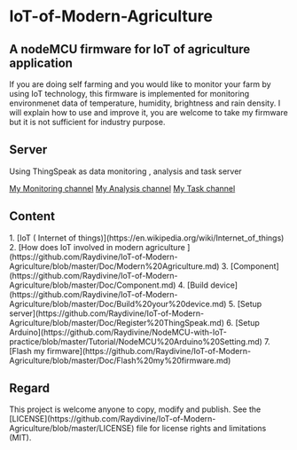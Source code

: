 <h1>IoT-of-Modern-Agriculture</h1>
<h2>A nodeMCU firmware for IoT of agriculture application</h2>
If you are doing self farming and you would like to monitor your farm by using IoT technology, this firmware is implemented for monitoring environmenet data of temperature, humidity, brightness and rain density. I will explain how to use and improve it, you are welcome to take my firmware but it is not sufficient for industry purpose.  

<h2>Server</h2>
Using ThingSpeak as data monitoring , analysis and task server

[My Monitoring channel](https://thingspeak.com/channels/169688)
[My Analysis   channel](https://thingspeak.com/channels/171094)
[My Task       channel](https://thingspeak.com/channels/171780)


<h2>Content</h2>
1. [IoT ( Internet of things)](https://en.wikipedia.org/wiki/Internet_of_things)
2. [How does IoT involved in modern agriculture ](https://github.com/Raydivine/IoT-of-Modern-Agriculture/blob/master/Doc/Modern%20Agriculture.md)
3. [Component](https://github.com/Raydivine/IoT-of-Modern-Agriculture/blob/master/Doc/Component.md)
4. [Build device](https://github.com/Raydivine/IoT-of-Modern-Agriculture/blob/master/Doc/Build%20your%20device.md)
5. [Setup server](https://github.com/Raydivine/IoT-of-Modern-Agriculture/blob/master/Doc/Register%20ThingSpeak.md)
6. [Setup Arduino](https://github.com/Raydivine/NodeMCU-with-IoT-practice/blob/master/Tutorial/NodeMCU%20Arduino%20Setting.md)
7. [Flash my firmware](https://github.com/Raydivine/IoT-of-Modern-Agriculture/blob/master/Doc/Flash%20my%20firmware.md)

<h2>Regard</h2>
This project is welcome anyone to copy, modify and publish.
See the [LICENSE](https://github.com/Raydivine/IoT-of-Modern-Agriculture/blob/master/LICENSE) file for license rights and limitations (MIT).
